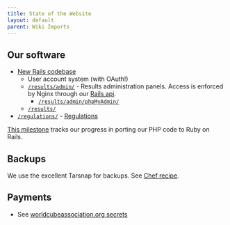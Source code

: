```yaml
---
title: State of the Website
layout: default
parent: Wiki Imports
---
```



## Our software

- [New Rails codebase](https://github.com/thewca/worldcubeassociation.org/tree/master/WcaOnRails)
  - User account system (with OAuth!)
  - [`/results/admin/`](https://www.worldcubeassociation.org/results/admin/) - Results administration panels. Access is enforced by Nginx through our [Rails api](https://github.com/thewca/worldcubeassociation.org/blob/7ad2cc53a14e0da10a39f215aabecc98c5bcd85a/chef/site-cookbooks/wca/templates/worldcubeassociation.org.conf.erb#L53).
    - [`/results/admin/phpMyAdmin/`](https://www.worldcubeassociation.org/results/admin/phpMyAdmin/)
  - [`/results/`](https://www.worldcubeassociation.org/results/)
- [`/regulations/`](https://www.worldcubeassociation.org/regulations/) - [Regulations](https://www.worldcubeassociation.org/regulations/)

[This milestone](https://github.com/thewca/worldcubeassociation.org/issues?q=is%3Aopen+is%3Aissue+milestone%3A%22Drop+PHP%22) tracks our progress in porting our PHP code to Ruby on Rails.

## Backups

We use the excellent Tarsnap for backups. See [Chef recipe](https://github.com/thewca/worldcubeassociation.org/blob/master/chef/site-cookbooks/wca/recipes/backup.rb).

## Payments

- See [worldcubeassociation.org secrets](https://docs.google.com/document/d/1x2on0licYZPI2WoYFSgFi0pb59gA1YToh1PFcOLb4lY)
